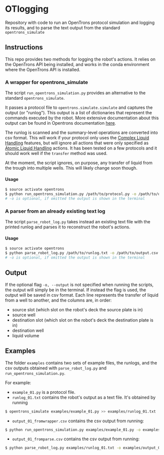 # OTlogging

Repository with code to run an OpenTrons protocol simulation and logging its results,
and to parse the text output from the standard `opentrons_simulate`

Instructions
------------

This repo provides two methods for logging the robot's actions.
It relies on the OpenTrons API being installed, and works in the conda environment where the OpenTrons API is installed.

### A wrapper for opentrons_simulate

The script `run_opentrons_simulation.py` provides an alternative to the standard `opentrons_simulate`.

It passes a protocol file to `opentrons.simulate.simulate` and captures the output (or "runlog").
This output is a list of dictionaries that represent the commands executed by the robot.
More extensive documentation about this output can be found in Opentrons documentation [here](https://docs.opentrons.com/v1/api.html#opentrons.simulate.simulate).

The runlog is scanned and the summary-level operations are converted into csv format. This will work if your protocol only uses the [Complex Liquid Handling](https://docs.opentrons.com/v1/complex_commands.html) features, but will ignore all actions that were only specified as [Atomic Liquid Handling](https://docs.opentrons.com/v1/atomic_commands.html) actions.
It has been tested on a few protocols and it should work well if the `transfer` method was used.

At the moment, the script ignores, on purpose, any transfer of liquid from the trough into multiple wells.
This will likely change soon though.

#### Usage
```sh
$ source activate opentrons
$ python run_opentrons_simulation.py /path/to/protocol.py -o /path/to/output.csv
# -o is optional, if omitted the output is shown in the terminal
```


### A parser from an already existing text log

The script `parse_robot_log.py` takes instead an existing text file with the printed runlog and parses it to reconstruct the robot's actions.

#### Usage
```sh
$ source activate opentrons
$ python parse_robot_log.py /path/to/runlog.txt -o /path/to/output.csv
# -o is optional, if omitted the output is shown in the terminal
```


Output
------

If the optional flag `-o, --output` is not specified when running the scripts, the output will simply be in the terminal.
If instead the flag is used, the output will be saved in csv format.
Each line represents the transfer of liquid from a well to another, and the columns are, in order:

- source slot (which slot on the robot's deck the source plate is in)
- source well
- destination slot (which slot on the robot's deck the destination plate is in)
- destination well
- liquid volume


Examples
--------


The folder `examples` contains two sets of example files, the runlogs, and the csv outputs obtained with `parse_robot_log.py` and `run_opentrons_simulation.py`.

For example:
- `example_01.py` is a protocol file.
- `runlog_01.txt` contains the robot's output as a text file. It's obtained by running
```sh
$ opentrons_simulate examples/example_01.py >> examples/runlog_01.txt
```
- `output_01_fromwrapper.csv` contains the csv output from running:
```sh
$ python run_opentrons_simulation.py examples/example_01.py -o examples/output_01_fromwrapper.csv
```
- `output_01_fromparse.csv` contains the csv output from running:
```sh
$ python parse_robot_log.py examples/runlog_01.txt -o examples/output_01_fromparser.csv
```
